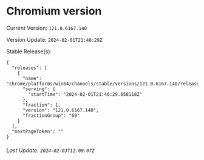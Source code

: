 # Chromium version

Current Version: `121.0.6167.140`

Version Update: `2024-02-01T21:46:29Z`

Stable Release(s):
```
{
  "releases": [
    {
      "name": "chrome/platforms/win64/channels/stable/versions/121.0.6167.140/releases/1706823989",
      "serving": {
        "startTime": "2024-02-01T21:46:29.658118Z"
      },
      "fraction": 1,
      "version": "121.0.6167.140",
      "fractionGroup": "69"
    }
  ],
  "nextPageToken": ""
}
```

###### Last Update: `2024-02-03T12:00:07Z`
        